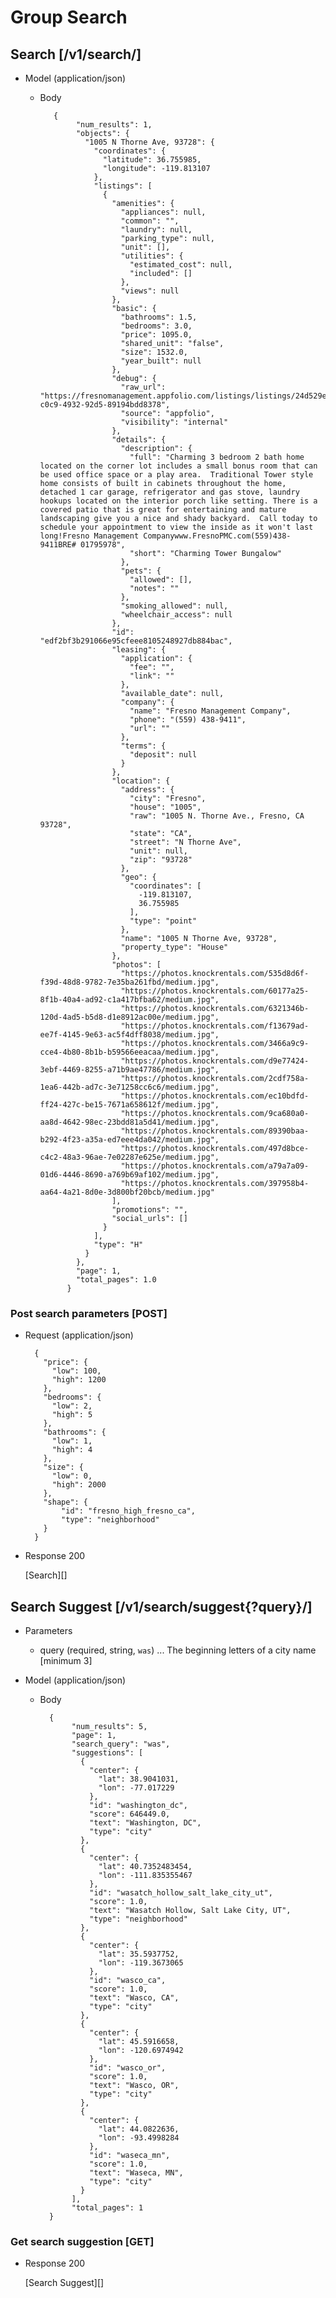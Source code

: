 # Group Search

## Search [/v1/search/]

+ Model (application/json)

    + Body
   
             {
                  "num_results": 1,
                  "objects": {
                    "1005 N Thorne Ave, 93728": {
                      "coordinates": {
                        "latitude": 36.755985,
                        "longitude": -119.813107
                      },
                      "listings": [
                        {
                          "amenities": {
                            "appliances": null,
                            "common": "",
                            "laundry": null,
                            "parking_type": null,
                            "unit": [],
                            "utilities": {
                              "estimated_cost": null,
                              "included": []
                            },
                            "views": null
                          },
                          "basic": {
                            "bathrooms": 1.5,
                            "bedrooms": 3.0,
                            "price": 1095.0,
                            "shared_unit": "false",
                            "size": 1532.0,
                            "year_built": null
                          },
                          "debug": {
                            "raw_url": "https://fresnomanagement.appfolio.com/listings/listings/24d529e2-c0c9-4932-92d5-89194bdd8378",
                            "source": "appfolio",
                            "visibility": "internal"
                          },
                          "details": {
                            "description": {
                              "full": "Charming 3 bedroom 2 bath home located on the corner lot includes a small bonus room that can be used office space or a play area.  Traditional Tower style home consists of built in cabinets throughout the home, detached 1 car garage, refrigerator and gas stove, laundry hookups located on the interior porch like setting. There is a covered patio that is great for entertaining and mature landscaping give you a nice and shady backyard.  Call today to schedule your appointment to view the inside as it won't last long!Fresno Management Companywww.FresnoPMC.com(559)438-9411BRE# 01795978",
                              "short": "Charming Tower Bungalow"
                            },
                            "pets": {
                              "allowed": [],
                              "notes": ""
                            },
                            "smoking_allowed": null,
                            "wheelchair_access": null
                          },
                          "id": "edf2bf3b291066e95cfeee8105248927db884bac",
                          "leasing": {
                            "application": {
                              "fee": "",
                              "link": ""
                            },
                            "available_date": null,
                            "company": {
                              "name": "Fresno Management Company",
                              "phone": "(559) 438-9411",
                              "url": ""
                            },
                            "terms": {
                              "deposit": null
                            }
                          },
                          "location": {
                            "address": {
                              "city": "Fresno",
                              "house": "1005",
                              "raw": "1005 N. Thorne Ave., Fresno, CA 93728",
                              "state": "CA",
                              "street": "N Thorne Ave",
                              "unit": null,
                              "zip": "93728"
                            },
                            "geo": {
                              "coordinates": [
                                -119.813107,
                                36.755985
                              ],
                              "type": "point"
                            },
                            "name": "1005 N Thorne Ave, 93728",
                            "property_type": "House"
                          },
                          "photos": [
                            "https://photos.knockrentals.com/535d8d6f-f39d-48d8-9782-7e35ba261fbd/medium.jpg",
                            "https://photos.knockrentals.com/60177a25-8f1b-40a4-ad92-c1a417bfba62/medium.jpg",
                            "https://photos.knockrentals.com/6321346b-120d-4ad5-b5d8-d1e8912ac00e/medium.jpg",
                            "https://photos.knockrentals.com/f13679ad-ee7f-4145-9e63-ac5f4dff8038/medium.jpg",
                            "https://photos.knockrentals.com/3466a9c9-cce4-4b80-8b1b-b59566eeacaa/medium.jpg",
                            "https://photos.knockrentals.com/d9e77424-3ebf-4469-8255-a71b9ae47786/medium.jpg",
                            "https://photos.knockrentals.com/2cdf758a-1ea6-442b-ad7c-3e71258cc6c6/medium.jpg",
                            "https://photos.knockrentals.com/ec10bdfd-ff24-427c-be15-7671a658612f/medium.jpg",
                            "https://photos.knockrentals.com/9ca680a0-aa8d-4642-98ec-23bdd81a5d41/medium.jpg",
                            "https://photos.knockrentals.com/89390baa-b292-4f23-a35a-ed7eee4da042/medium.jpg",
                            "https://photos.knockrentals.com/497d8bce-c4c2-48a3-96ae-7e02287e625e/medium.jpg",
                            "https://photos.knockrentals.com/a79a7a09-01d6-4446-8690-a769b69af102/medium.jpg",
                            "https://photos.knockrentals.com/397958b4-aa64-4a21-8d0e-3d800bf20bcb/medium.jpg"
                          ],
                          "promotions": "",
                          "social_urls": []
                        }
                      ],
                      "type": "H"
                    }
                  },
                  "page": 1,
                  "total_pages": 1.0
                }

### Post search parameters [POST]

+ Request (application/json)

        {
          "price": {
            "low": 100,
            "high": 1200
          },
          "bedrooms": {
            "low": 2,
            "high": 5
          },
          "bathrooms": {
            "low": 1,
            "high": 4
          },
          "size": {
            "low": 0,
            "high": 2000
          },
          "shape": {
              "id": "fresno_high_fresno_ca",
              "type": "neighborhood"
          }
        }


+ Response 200

    [Search][]



## Search Suggest [/v1/search/suggest{?query}/]

+ Parameters
 
    + query (required, string, `was`) ... The beginning letters of a city name [minimum 3] 

+ Model (application/json)

    + Body
        
            {
                 "num_results": 5,
                 "page": 1,
                 "search_query": "was",
                 "suggestions": [
                   {
                     "center": {
                       "lat": 38.9041031,
                       "lon": -77.017229
                     },
                     "id": "washington_dc",
                     "score": 646449.0,
                     "text": "Washington, DC",
                     "type": "city"
                   },
                   {
                     "center": {
                       "lat": 40.7352483454,
                       "lon": -111.835355467
                     },
                     "id": "wasatch_hollow_salt_lake_city_ut",
                     "score": 1.0,
                     "text": "Wasatch Hollow, Salt Lake City, UT",
                     "type": "neighborhood"
                   },
                   {
                     "center": {
                       "lat": 35.5937752,
                       "lon": -119.3673065
                     },
                     "id": "wasco_ca",
                     "score": 1.0,
                     "text": "Wasco, CA",
                     "type": "city"
                   },
                   {
                     "center": {
                       "lat": 45.5916658,
                       "lon": -120.6974942
                     },
                     "id": "wasco_or",
                     "score": 1.0,
                     "text": "Wasco, OR",
                     "type": "city"
                   },
                   {
                     "center": {
                       "lat": 44.0822636,
                       "lon": -93.4998284
                     },
                     "id": "waseca_mn",
                     "score": 1.0,
                     "text": "Waseca, MN",
                     "type": "city"
                   }
                 ],
                 "total_pages": 1
            }

### Get search suggestion [GET]

+ Response 200

    [Search Suggest][]


